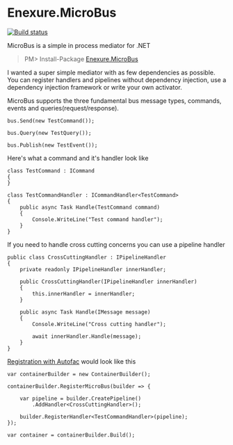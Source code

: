 Enexure.MicroBus
=================
[![Build status](https://ci.appveyor.com/api/projects/status/nwb1ebtfxiedyput/branch/master?svg=true)](https://ci.appveyor.com/project/Daniel45729/enexure-microbus/branch/master)

MicroBus is a simple in process mediator for .NET

> PM> Install-Package [Enexure.MicroBus](https://www.nuget.org/packages/Enexure.MicroBus/)

I wanted a super simple mediator with as few dependencies as possible. You can register handlers and pipelines without dependency injection, use a dependency injection framework or write your own activator. 

MicroBus supports the three fundamental bus message types, commands, events and queries(request/response). 

	bus.Send(new TestCommand());
	
	bus.Query(new TestQuery());
	
	bus.Publish(new TestEvent());
	
Here's what a command and it's handler look like
	
	class TestCommand : ICommand
	{
	}
	
	class TestCommandHandler : ICommandHandler<TestCommand>
	{
		public async Task Handle(TestCommand command)
		{
			Console.WriteLine("Test command handler");
		}
	}

If you need to handle cross cutting concerns you can use a pipeline handler

	public class CrossCuttingHandler : IPipelineHandler
	{
		private readonly IPipelineHandler innerHandler;

		public CrossCuttingHandler(IPipelineHandler innerHandler)
		{
			this.innerHandler = innerHandler;
		}

		public async Task Handle(IMessage message)
		{
			Console.WriteLine("Cross cutting handler");

			await innerHandler.Handle(message);
		}
	}
	
[Registration with Autofac](https://www.nuget.org/packages/Enexure.MicroBus.Autofac/) would look like this
	
	var containerBuilder = new ContainerBuilder();

	containerBuilder.RegisterMicroBus(builder => {

		var pipeline = builder.CreatePipeline()
			.AddHandler<CrossCuttingHandler>();

		builder.RegisterHandler<TestCommandHandler>(pipeline);
	});

	var container = containerBuilder.Build();

	